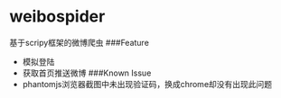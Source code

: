 # weibospider
基于scripy框架的微博爬虫
###Feature
* 模拟登陆
* 获取首页推送微博
###Known Issue
* phantomjs浏览器截图中未出现验证码，换成chrome却没有出现此问题